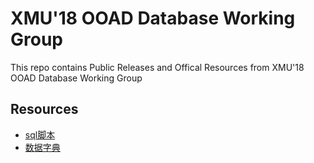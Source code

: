 # XMU'18 OOAD Database Working Group
This repo contains Public Releases and Offical Resources from XMU'18 OOAD Database Working Group

## Resources
 * [sql脚本](https://app.swaggerhub.com/apis/OOAD2018Controller/OOAD2018RestfulAPInew/1.0-oas3)
 * [数据字典](https://docs.qq.com/doc/DVWpKeFVhSGNlc1Nq)
